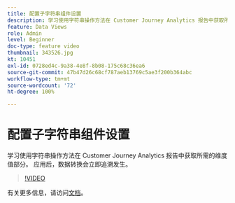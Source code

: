 ```yaml
---
title: 配置子字符串组件设置
description: 学习使用字符串操作方法在 Customer Journey Analytics 报告中获取所需的维度值部分。 应用后，数据转换会立即追溯发生。
feature: Data Views
role: Admin
level: Beginner
doc-type: feature video
thumbnail: 343526.jpg
kt: 10451
exl-id: 0728ed4c-9a38-4e8f-8b08-175c68c36ea6
source-git-commit: 47b47d26c68cf787aeb13769c5ae3f200b364abc
workflow-type: tm+mt
source-wordcount: '72'
ht-degree: 100%

---
```


# 配置子字符串组件设置

学习使用字符串操作方法在 Customer Journey Analytics 报告中获取所需的维度值部分。 应用后，数据转换会立即追溯发生。

>[!VIDEO](https://video.tv.adobe.com/v/343526/?quality=12&learn=on)

有关更多信息，请访问[文档](https://experienceleague.adobe.com/docs/analytics-platform/using/cja-dataviews/component-settings/substring.html)。
